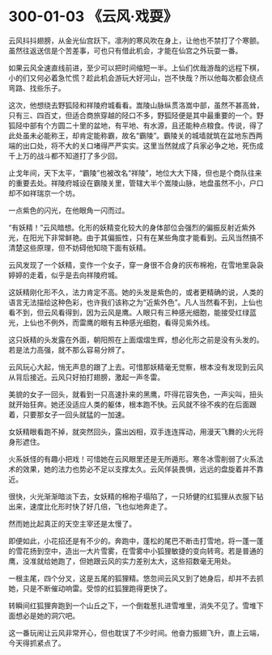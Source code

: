 # 300-01-03 《云风·戏耍》

云风抖抖翅膀，从金光仙宫跃下。凛冽的寒风吹在身上，让他也不禁打了个寒颤。虽然往返送信是个苦差事，可也只有借此机会，才能在仙宫之外玩耍一番。

如果云风全速直线前进，至少可以把时间缩短一半。上仙们优哉游哉的远程下棋，小的们又何必着急忙慌？趁此机会游玩大好河山，岂不快哉？所以他每次都会绕点弯路、找些乐子。

这次，他想绕去野狐陉和祥陵府城看看。嵩陵山脉纵贯洛嵩中部，虽然不甚高耸，只有三、四百丈，但适合商旅穿越的陉口不多，野狐陉便是其中最重要的一个。野狐陉中部有个方圆二十里的盆地，有平地、有水源，且还能种点粮食。传说，得了此处虽未必能称王，却肯定能称霸，故名“霸陵”。霸陵关的城墙就筑在盆地东西两端的出口处，将不大的关口堵得严严实实。这里当然就成了兵家必争之地，死伤成千上万的战斗都不知道打了多少回。

止戈年间，天下太平，“霸陵”也被改名“祥陵”，地位大大下降，但也是个商队往来的重要去处。祥陵府城设在霸陵关里，管辖大半个嵩陵山脉，地盘虽然不小，户口却不如祥瑞京一个坊。

一点紫色的闪光，在他眼角一闪而过。

“有妖精！”云风暗想。化形的妖精变化较大的身体部位会强烈的偏振反射近紫外光，在阳光下非常鲜艳。由于其偏振性，只有在某些角度才能看到。云风当然搞不清楚这些原理，但不妨碍他知晓下面有妖精。

云风发现了一个妖精，变作一个女子，穿一身很不合身的灰布棉袍，在雪地里袅袅婷婷的走着，似乎是去向祥陵府城。

这妖精刚化形不久，法力肯定不高。她的头发是紫色的，或者更精确的说，人类的语言无法描绘这种色彩，也许我们该称之为“近紫外色”。凡人当然看不到，上仙也看不到，但云风看得到，因为云风是鹰。人眼只有三种感光细胞，能接受红绿蓝光，上仙也不例外，而雷鹰的眼有五种感光细胞，看得见紫外线。

这只妖精的头发露在外面，朝阳照在上面熠熠生辉，想必化形之前是没有头发的。若是法力高强，就不那么容易分辨了。

云风玩心大起，悄无声息的跟了上去。可惜那妖精毫无觉察，根本没有发现到云风从背后接近。云风只好拍打翅膀，激起一声冬雷。

美貌的女子一回头，就看到一只高速扑来的黑鹰，吓得花容失色，一声尖叫，扭头就开始狂奔。她还没适应人类的躯体，根本跑不快。云风就不徐不疾的在后面跟着，只要那女子一回头就猛的一加速。

女妖精眼看跑不掉，就突然回头，露出凶相，双手连连挥动，用漫天飞舞的火光将身形遮住。

火系妖怪的有趣小把戏！可惜她在云风眼里还是无所遁形。寒冬冰雪削弱了火系法术的效果，她的法力也势必不足以支撑太久。云风佯装畏惧，远远的盘旋着并不靠近。

很快，火光渐渐暗淡下去，女妖精的棉袍子塌陷了，一只矫健的红狐狸从衣服下钻出来，速度比化形时快了好几倍，飞也似地奔走了。

然而她比起真正的天空主宰还是太慢了。

即便如此，小花招还是有不少的。奔跑中，蓬松的尾巴不断击打雪地，将一蓬一蓬的雪花扬到空中，造出一大片雪雾，在雪雾中小狐狸敏捷的变向转弯。若是普通的鹰，没准就给她跑了，但她跟云风的实力差别太大，这些招数毫无用处。

一根主尾，四个分叉，这是五尾的狐狸精。悠忽间云风又到了她身后，却并不去抓她，只是不断催动响雷。受惊的红狐狸跑得更快了。

转瞬间红狐狸奔跑到一个山丘之下，一个倒栽葱扎进雪堆里，消失不见了。雪堆下面想必是她的洞穴吧。

这一番玩闹让云风非常开心，但也耽误了不少时间。他奋力振翅飞升，直上云端，今天得抓紧点了。
